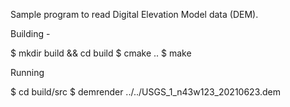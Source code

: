 Sample program to read Digital Elevation Model data (DEM).

Building -

$ mkdir build && cd build
$ cmake ..
$ make

Running

$ cd build/src
$ demrender ../../USGS_1_n43w123_20210623.dem
